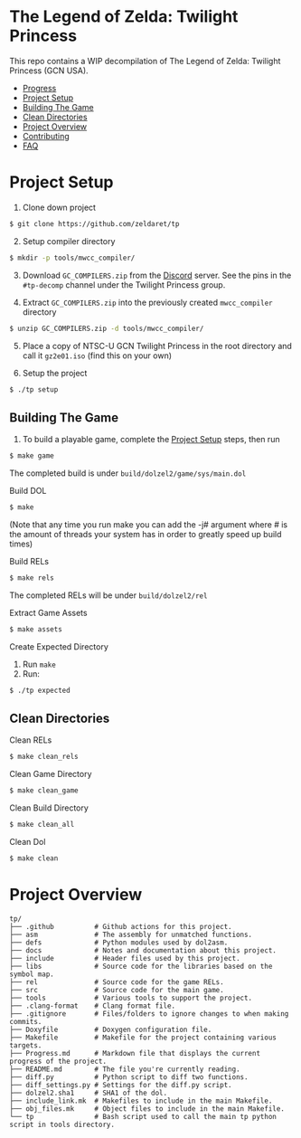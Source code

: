# The Legend of Zelda: Twilight Princess

This repo contains a WIP decompilation of The Legend of Zelda: Twilight Princess (GCN USA).

<!--ts-->
* [Progress](./Progress.md)
* [Project Setup](#project-setup)
* [Building The Game](#building-the-game)  
* [Clean Directories](#clean-directories)
* [Project Overview](#project-overview)
* [Contributing](./docs/Contributing.md)
* [FAQ](https://zelda64.dev/games/tp)
        
<!--te-->

Project Setup
=================

1. Clone down project

```bash
$ git clone https://github.com/zeldaret/tp
```

2. Setup compiler directory

```bash
$ mkdir -p tools/mwcc_compiler/
```

3. Download `GC_COMPILERS.zip` from the [Discord](https://discord.gg/Nshw5pHS4h) server. See the pins in the `#tp-decomp` channel under the Twilight Princess group.

4. Extract `GC_COMPILERS.zip` into the previously created `mwcc_compiler` directory

```bash
$ unzip GC_COMPILERS.zip -d tools/mwcc_compiler/
```

5. Place a copy of NTSC-U GCN Twilight Princess in the root directory and call it `gz2e01.iso` (find this on your own)

6. Setup the project

```bash
$ ./tp setup
```

Building The Game
-----

1. To build a playable game, complete the [Project Setup](#project-setup) steps, then run

```bash
$ make game
```

The completed build is under `build/dolzel2/game/sys/main.dol`

Build DOL

```bash
$ make
```

(Note that any time you run make you can add the -j# argument where # is the amount of threads your system has in order to greatly speed up build times)

Build RELs

```bash
$ make rels
```

The completed RELs will be under `build/dolzel2/rel`

Extract Game Assets

```bash
$ make assets
```

Create Expected Directory

1. Run `make`
2. Run:

```bash
$ ./tp expected
```


Clean Directories
-----

Clean RELs

```bash
$ make clean_rels
```

Clean Game Directory

```bash
$ make clean_game
```

Clean Build Directory

```bash
$ make clean_all
```

Clean Dol

```bash
$ make clean
```


Project Overview
=================
```
tp/
├── .github          # Github actions for this project.
├── asm              # The assembly for unmatched functions.
├── defs             # Python modules used by dol2asm.
├── docs             # Notes and documentation about this project.
├── include          # Header files used by this project.
├── libs             # Source code for the libraries based on the symbol map.
├── rel              # Source code for the game RELs.
├── src              # Source code for the main game.
├── tools            # Various tools to support the project.
├── .clang-format    # Clang format file.
├── .gitignore       # Files/folders to ignore changes to when making commits.
├── Doxyfile         # Doxygen configuration file.
├── Makefile         # Makefile for the project containing various targets.
├── Progress.md      # Markdown file that displays the current progress of the project.
├── README.md        # The file you're currently reading.
├── diff.py          # Python script to diff two functions.
├── diff_settings.py # Settings for the diff.py script.
├── dolzel2.sha1     # SHA1 of the dol.
├── include_link.mk  # Makefiles to include in the main Makefile.
├── obj_files.mk     # Object files to include in the main Makefile.
└── tp               # Bash script used to call the main tp python script in tools directory.
```